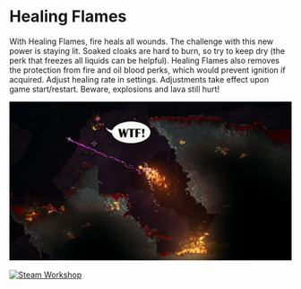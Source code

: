 # Healing Flames

With Healing Flames, fire heals all wounds. The challenge with this new power is staying lit.
Soaked cloaks are hard to burn, so try to keep dry (the perk that freezes all liquids can be
helpful). Healing Flames also removes the protection from fire and oil blood perks, which would
prevent ignition if acquired. Adjust healing rate in settings. Adjustments take effect upon game
start/restart. Beware, explosions and lava still hurt!

![](workshop_preview_image.png)

[![Steam Workshop](https://img.shields.io/steam/subscriptions/3261949285?label=Steam+Workshop)](https://steamcommunity.com/sharedfiles/filedetails/?id=3261949285)
